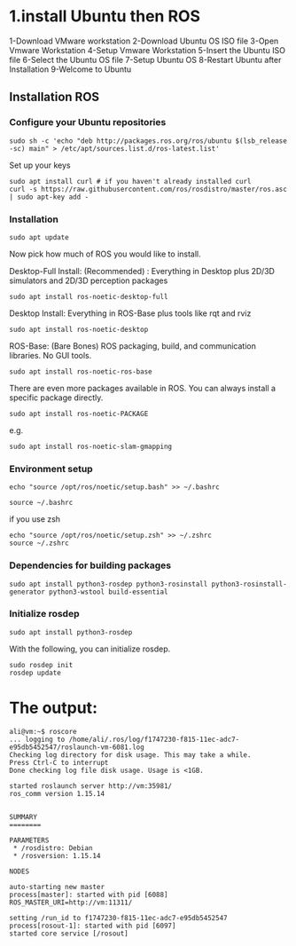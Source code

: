 # 1.install Ubuntu then ROS

1-Download VMware workstation
2-Download Ubuntu OS ISO file
3-Open Vmware Workstation
4-Setup Vmware Workstation
5-Insert the Ubuntu ISO file
6-Select the Ubuntu OS file
7-Setup Ubuntu OS
8-Restart Ubuntu after Installation
9-Welcome to Ubuntu

## Installation ROS

### Configure your Ubuntu repositories

```
sudo sh -c 'echo "deb http://packages.ros.org/ros/ubuntu $(lsb_release -sc) main" > /etc/apt/sources.list.d/ros-latest.list'
```
Set up your keys
```
sudo apt install curl # if you haven't already installed curl
curl -s https://raw.githubusercontent.com/ros/rosdistro/master/ros.asc | sudo apt-key add -
```


### Installation

```
sudo apt update
```

Now pick how much of ROS you would like to install.

Desktop-Full Install: (Recommended) : Everything in Desktop plus 2D/3D simulators and 2D/3D perception packages
```
sudo apt install ros-noetic-desktop-full
```


Desktop Install: Everything in ROS-Base plus tools like rqt and rviz
```
sudo apt install ros-noetic-desktop
```

ROS-Base: (Bare Bones) ROS packaging, build, and communication libraries. No GUI tools.
```
sudo apt install ros-noetic-ros-base
```

There are even more packages available in ROS. You can always install a specific package directly.
```
sudo apt install ros-noetic-PACKAGE
```
e.g.
```
sudo apt install ros-noetic-slam-gmapping
```

### Environment setup
```
echo "source /opt/ros/noetic/setup.bash" >> ~/.bashrc

source ~/.bashrc
```
if you use zsh 

```
echo "source /opt/ros/noetic/setup.zsh" >> ~/.zshrc
source ~/.zshrc
```

### Dependencies for building packages

```
sudo apt install python3-rosdep python3-rosinstall python3-rosinstall-generator python3-wstool build-essential
```

### Initialize rosdep

```
sudo apt install python3-rosdep
```

With the following, you can initialize rosdep.

```
sudo rosdep init
rosdep update
```
# The output:
```
ali@vm:~$ roscore
... logging to /home/ali/.ros/log/f1747230-f815-11ec-adc7-e95db5452547/roslaunch-vm-6081.log
Checking log directory for disk usage. This may take a while.
Press Ctrl-C to interrupt
Done checking log file disk usage. Usage is <1GB.

started roslaunch server http://vm:35981/
ros_comm version 1.15.14


SUMMARY
========

PARAMETERS
 * /rosdistro: Debian
 * /rosversion: 1.15.14

NODES

auto-starting new master
process[master]: started with pid [6088]
ROS_MASTER_URI=http://vm:11311/

setting /run_id to f1747230-f815-11ec-adc7-e95db5452547
process[rosout-1]: started with pid [6097]
started core service [/rosout]
```
